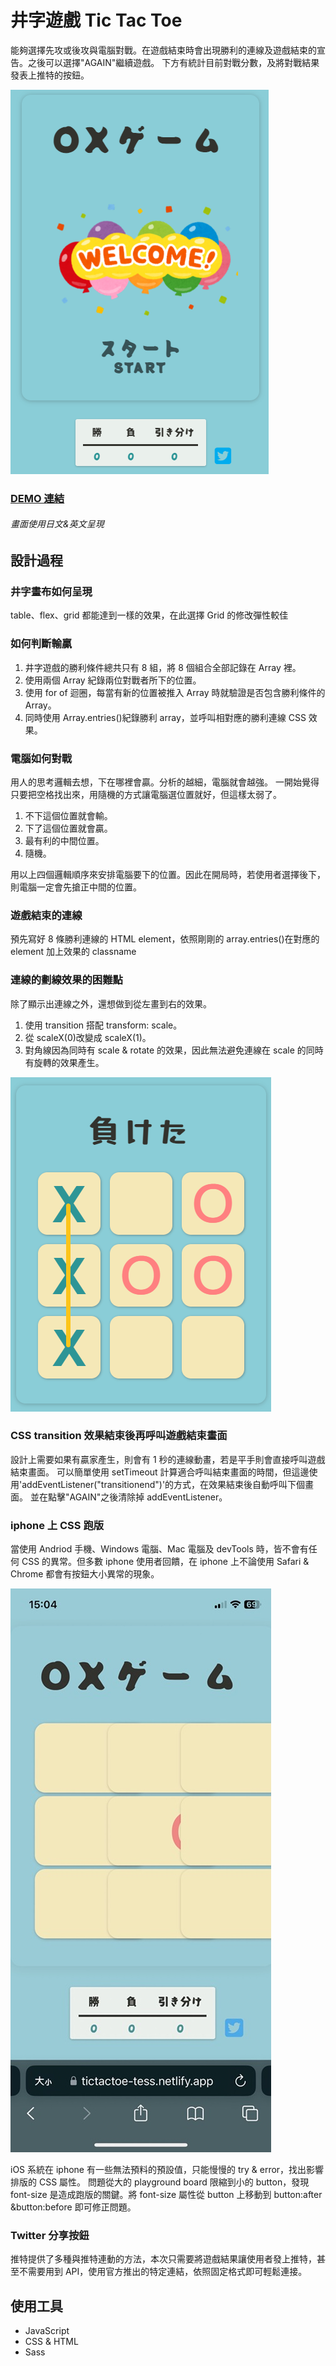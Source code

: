 # 井字遊戲 Tic Tac Toe

能夠選擇先攻或後攻與電腦對戰。在遊戲結束時會出現勝利的連線及遊戲結束的宣告。之後可以選擇"AGAIN"繼續遊戲。
下方有統計目前對戰分數，及將對戰結果發表上推特的按鈕。

![gameStart](./img/screen_start.png)

### [DEMO 連結](https://tictactoe-tess.netlify.app/)

###### 畫面使用日文&英文呈現

## 設計過程

### 井字畫布如何呈現

table、flex、grid 都能達到一樣的效果，在此選擇 Grid 的修改彈性較佳

### 如何判斷輸贏

1. 井字遊戲的勝利條件總共只有 8 組，將 8 個組合全部記錄在 Array 裡。
2. 使用兩個 Array 紀錄兩位對戰者所下的位置。
3. 使用 for of 迴圈，每當有新的位置被推入 Array 時就驗證是否包含勝利條件的 Array。
4. 同時使用 Array.entries()紀錄勝利 array，並呼叫相對應的勝利連線 CSS 效果。

### 電腦如何對戰

用人的思考邏輯去想，下在哪裡會贏。分析的越細，電腦就會越強。
一開始覺得只要把空格找出來，用隨機的方式讓電腦選位置就好，但這樣太弱了。

1. 不下這個位置就會輸。
2. 下了這個位置就會贏。
3. 最有利的中間位置。
4. 隨機。

用以上四個邏輯順序來安排電腦要下的位置。因此在開局時，若使用者選擇後下，則電腦一定會先搶正中間的位置。

### 遊戲結束的連線

預先寫好 8 條勝利連線的 HTML element，依照剛剛的 array.entries()在對應的 element 加上效果的 classname

### 連線的劃線效果的困難點

除了顯示出連線之外，還想做到從左畫到右的效果。

1. 使用 transition 搭配 transform: scale。
2. 從 scaleX(0)改變成 scaleX(1)。
3. 對角線因為同時有 scale & rotate 的效果，因此無法避免連線在 scale 的同時有旋轉的效果產生。

![gameOver](./img/screen_game.png)

### CSS transition 效果結束後再呼叫遊戲結束畫面

設計上需要如果有贏家產生，則會有 1 秒的連線動畫，若是平手則會直接呼叫遊戲結束畫面。
可以簡單使用 setTimeout 計算適合呼叫結束畫面的時間，但這邊使用'addEventListener("transitionend")'的方式，在效果結束後自動呼叫下個畫面。
並在點擊"AGAIN"之後清除掉 addEventListener。

### iphone 上 CSS 跑版

當使用 Andriod 手機、Windows 電腦、Mac 電腦及 devTools 時，皆不會有任何 CSS 的異常。但多數 iphone 使用者回饋，在 iphone 上不論使用 Safari & Chrome 都會有按鈕大小異常的現象。

![iphone](./img/iphone_screen.jpg)

iOS 系統在 iphone 有一些無法預料的預設值，只能慢慢的 try & error，找出影響排版的 CSS 屬性。
問題從大的 playground board 限縮到小的 button，發現 font-size 是造成跑版的關鍵。將 font-size 屬性從 button 上移動到 button:after &button:before 即可修正問題。

### Twitter 分享按鈕

推特提供了多種與推特連動的方法，本次只需要將遊戲結果讓使用者發上推特，甚至不需要用到 API，使用官方推出的特定連結，依照固定格式即可輕鬆連接。

## 使用工具

- JavaScript
- CSS & HTML
- Sass
